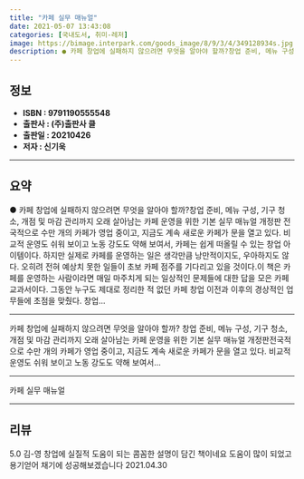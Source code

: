 ```yaml
---
title: "카페 실무 매뉴얼"
date: 2021-05-07 13:43:08
categories: [국내도서, 취미-레저]
image: https://bimage.interpark.com/goods_image/8/9/3/4/349128934s.jpg
description: ● 카페 창업에 실패하지 않으려면 무엇을 알아야 할까?창업 준비, 메뉴 구성, 기구 청소, 개점 및 마감 관리까지 오래 살아남는 카페 운영을 위한 기본 실무 매뉴얼 개정판 전국적으로 수만 개의 카페가 영업 중이고, 지금도 계속 새로운 카페가 문을 열고 있다. 비교적 운영도 쉬워 보이고
---
```


## **정보**

- **ISBN : 9791190555548**
- **출판사 : (주)출판사 클**
- **출판일 : 20210426**
- **저자 : 신기욱**

------



## **요약**

●  카페 창업에 실패하지 않으려면 무엇을 알아야 할까?창업 준비, 메뉴 구성, 기구 청소, 개점 및 마감 관리까지 오래 살아남는 카페 운영을 위한 기본 실무 매뉴얼 개정판 전국적으로 수만 개의 카페가 영업 중이고, 지금도 계속 새로운 카페가 문을 열고 있다. 비교적 운영도 쉬워 보이고 노동 강도도 약해 보여서, 카페는 쉽게 떠올릴 수 있는 창업 아이템이다. 하지만 실제로 카페를 운영하는 일은 생각만큼 낭만적이지도, 우아하지도 않다. 오히려 전혀 예상치 못한 일들이 초보 카페 점주를 기다리고 있을 것이다.이 책은 카페를 운영하는 사람이라면 매일 마주치게 되는 일상적인 문제들에 대한 답을 모은 카페 교과서이다. 그동안 누구도 제대로 정리한 적 없던 카페 창업 이전과 이후의 경상적인 업무들에 초점을 맞췄다. 창업...

------

카페 창업에 실패하지 않으려면 무엇을 알아야 할까?
창업 준비, 메뉴 구성, 기구 청소, 개점 및 마감 관리까지 
오래 살아남는 카페 운영을 위한 기본 실무 매뉴얼 개정판전국적으로 수만 개의 카페가 영업 중이고, 지금도 계속 새로운 카페가 문을 열고 있다. 비교적 운영도 쉬워 보이고 노동 강도도 약해 보여서... 

------


카페 실무 매뉴얼 

------


## **리뷰** 

5.0 김-영 창업에 실질적 도움이 되는 콤꼼한 설명이 담긴 책이네요 도움이 많이 되었고 용기얻어 채기에 성공해보겠습니다 2021.04.30 <br/>